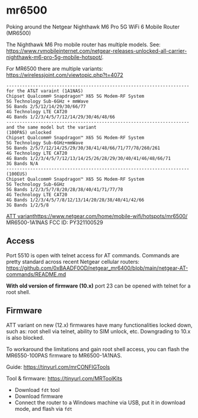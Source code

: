 # mr6500
Poking around the Netgear Nighthawk M6 Pro 5G WiFi 6 Mobile Router (MR6500)

The Nighthawk M6 Pro mobile router has multiple models. See: https://www.rvmobileinternet.com/netgear-releases-unlocked-all-carrier-nighthawk-m6-pro-5g-mobile-hotspot/.

For MR6500 there are multiple variants: https://wirelessjoint.com/viewtopic.php?t=4072
```
---------------------------------------------------------------------
for the AT&T varaint (1A1NAS)
Chipset Qualcomm® Snapdragon™ X65 5G Modem-RF System
5G Technology Sub-6GHz + mmWave
5G Bands 2/5/12/14/29/30/66/77
4G Technology LTE CAT20
4G Bands 1/2/3/4/5/7/12/14/29/30/46/48/66
---------------------------------------------------------------------
and the same model but the variant
(100PAS) unlocked
Chipset Qualcomm® Snapdragon™ X65 5G Modem-RF System
5G Technology Sub-6GHz+mmWave
5G Bands 2/5/7/12/14/25/29/30/38/41/48/66/71/77/78/260/261
4G Technology LTE CAT20
4G Bands 1/2/3/4/5/7/12/13/14/25/26/28/29/30/40/41/46/48/66/71
3G Bands N/A
---------------------------------------------------------------------
(100EUS)
Chipset Qualcomm® Snapdragon™ X65 5G Modem-RF System
5G Technology Sub-6GHz
5G Bands 1/2/3/5/7/8/20/28/38/40/41/71/77/78
4G Technology LTE CAT20
4G Bands 1/2/3/4/5/7/8/12/13/14/20/28/38/40/41/42/66
3G Bands 1/2/5/8
```

[ATT variant](https://www.netgear.com/home/mobile-wifi/hotspots/mr6500/)https://www.netgear.com/home/mobile-wifi/hotspots/mr6500/ MR6500-1A1NAS
FCC ID: PY321100529

## Access
Port 5510 is open with telnet access for AT commands. Commands are pretty standard across recent Netgear cellular routers: https://github.com/0xBAADF0OD/netgear_mr6400/blob/main/netgear-AT-commands/README.md

**With old version of firmware (10.x)** port 23 can be opened with telnet for a root shell.

## Firmware
ATT variant on new (12.x) firmwares have many functionalities locked down, such as: root shell via telnet, ability to SIM unlock, etc. Downgrading to 10.x is also blocked.

To workaround the limitations and gain root shell access, you can flash the MR6550-100PAS firmware to MR6500-1A1NAS. 

Guide: https://tinyurl.com/mrCONFIGTools

Tool & firmware: https://tinyurl.com/MRToolKits

* Download `fdt` tool
* Download firmware 
* Connect the router to a Windows machine via USB, put it in download mode, and flash via `fdt`

